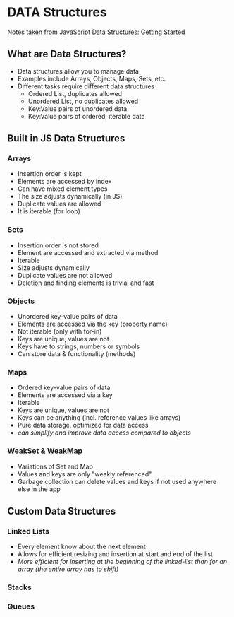 # DATA Structures

Notes taken from [JavaScript Data Structures: Getting Started](https://www.youtube.com/watch?v=41GSinwoMYA)

## What are Data Structures?

- Data structures allow you to manage data
- Examples include Arrays, Objects, Maps, Sets, etc.
- Different tasks require different data structures
  - Ordered List, duplicates allowed
  - Unordered List, no duplicates allowed
  - Key:Value pairs of unordered data
  - Key:Value pairs of ordered, iterable data

## Built in JS Data Structures

### Arrays

- Insertion order is kept
- Elements are accessed by index
- Can have mixed element types
- The size adjusts dynamically (in JS)
- Duplicate values are allowed
- It is iterable (for loop)

### Sets

- Insertion order is not stored
- Element are accessed and extracted via method
- Iterable
- Size adjusts dynamically
- Duplicate values are not allowed
- Deletion and finding elements is trivial and fast

### Objects

- Unordered key-value pairs of data
- Elements are accessed via the key (property name)
- Not iterable (only with for-in)
- Keys are unique, values are not
- Keys have to strings, numbers or symbols
- Can store data & functionality (methods)

### Maps

- Ordered key-value pairs of data
- Elements are accessed via a key
- Iterable
- Keys are unique, values are not
- Keys can be anything (incl. reference values like arrays)
- Pure data storage, optimized for data access
- *can simplify and improve data access compared to objects*

### WeakSet & WeakMap

- Variations of Set and Map
- Values and keys are only "weakly referenced"
- Garbage collection can delete values and keys if not used anywhere else in the app

## Custom Data Structures

### Linked Lists

- Every element know about the next element
- Allows for efficient resizing and insertion at start and end of the list
- *More efficient for inserting at the beginning of the linked-list than for an array (the entire array has to shift)*

### Stacks

### Queues
